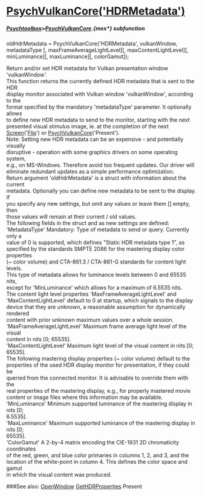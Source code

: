 # [PsychVulkanCore('HDRMetadata')](PsychVulkanCore-HDRMetadata) 
##### [Psychtoolbox](Psychtoolbox)>[PsychVulkanCore](PsychVulkanCore).{mex*} subfunction

oldHdrMetadata = PsychVulkanCore('HDRMetadata', vulkanWindow, metadataType [, maxFrameAverageLightLevel][, maxContentLightLevel][, minLuminance][, maxLuminance][, colorGamut]);

Return and/or set HDR metadata for Vulkan presentation window 'vulkanWindow'.  
This function returns the currently defined HDR metadata that is sent to the HDR  
display monitor associated with Vulkan window 'vulkanWindow', according to the  
format specified by the mandatory 'metadataType' parameter. It optionally allows  
to define new HDR metadata to send to the monitor, starting with the next  
presented visual stimulus image, ie. at the completion of the next  
[Screen](Screen)('[Flip](Flip)') or [PsychVulkanCore](PsychVulkanCore)('Present').  
Note: Setting new HDR metadata can be an expensive - and potentially visually  
disruptive - operation with some graphics drivers on some operating system,  
e.g., on MS-Windows. Therefore avoid too frequent updates. Our driver will  
eliminate redundant updates as a simple performance optimization.  
Return argument 'oldHdrMetadata' is a struct with information about the current  
metadata. Optionally you can define new metadata to be sent to the display. If  
you specify any new settings, but omit any values or leave them [] empty, then  
those values will remain at their current / old values.  
The following fields in the struct and as new settings are defined:  
'MetadataType' Mandatory: Type of metadata to send or query. Currently only a  
value of 0 is supported, which defines "Static HDR metadata type 1", as  
specified by the standards SMPTE 2086 for the mastering display color properties  
(~ color volume) and CTA-861.3 / CTA-861-G standards for content light levels.  
This type of metadata allows for luminance levels between 0 and 65535 nits,  
except for 'MinLuminance' which allows for a maximum of 6.5535 nits.  
The content light level properties 'MaxFrameAverageLightLevel' and  
'MaxContentLightLevel' default to 0 at startup, which signals to the display  
device that they are unknown, a reasonable assumption for dynamically rendered  
content with prior unknown maximum values over a whole session.  
'MaxFrameAverageLightLevel' Maximum frame average light level of the visual  
content in nits [0; 65535].  
'MaxContentLightLevel' Maximum light level of the visual content in nits [0;  
65535].  
The following mastering display properties (~ color volume) default to the  
properties of the used HDR display monitor for presentation, if they could be  
queried from the connected monitor. It is advisable to override them with the  
real properties of the mastering display, e.g., for properly mastered movie  
content or image files where this information may be available.  
'MinLuminance' Minimum supported luminance of the mastering display in nits [0;  
6.5535].  
'MaxLuminance' Maximum supported luminance of the mastering display in nits [0;  
65535].  
'ColorGamut' A 2-by-4 matrix encoding the CIE-1931 2D chromaticity coordinates  
of the red, green, and blue color primaries in columns 1, 2, and 3, and the  
location of the white-point in column 4. This defines the color space and gamut  
in which the visual content was produced.  
  
  


###See also:
[OpenWindow](PsychVulkanCore-OpenWindow) [GetHDRProperties](PsychVulkanCore-GetHDRProperties) Present
